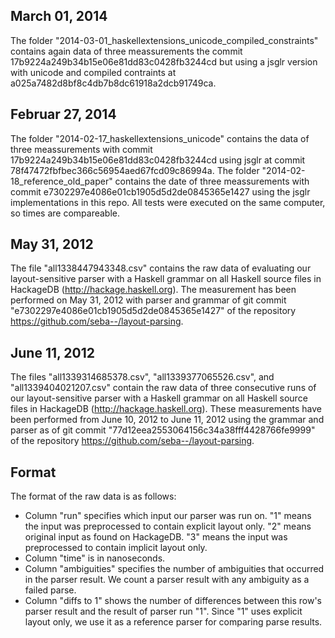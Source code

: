 March 01, 2014
------------
The folder "2014-03-01_haskellextensions_unicode_compiled_constraints" contains again data of three meassurements the commit 17b9224a249b34b15e06e81dd83c0428fb3244cd but using a jsglr version with unicode and compiled contraints at a025a7482d8bf8c4db7b8dc61918a2dcb91749ca.

Februar 27, 2014
------------
The folder "2014-02-17_haskellextensions_unicode" contains the data of three meassurements with commit 17b9224a249b34b15e06e81dd83c0428fb3244cd using jsglr at commit 78f47472fbfbec366c56954aed67fcd09c86994a.
The folder "2014-02-18_reference_old_paper" contains the date of three meassurements with commit e7302297e4086e01cb1905d5d2de0845365e1427 using the jsglr implementations in this repo.
All tests were executed on the same computer, so times are compareable.

May 31, 2012
------------
The file "all1338447943348.csv" contains the raw data of evaluating our
layout-sensitive parser with a Haskell grammar on all Haskell source files in
HackageDB (http://hackage.haskell.org). The measurement has been performed on
May 31, 2012 with parser and grammar of git commit
"e7302297e4086e01cb1905d5d2de0845365e1427" of the repository
https://github.com/seba--/layout-parsing.

June 11, 2012
-------------
The files "all1339314685378.csv", "all1339377065526.csv", and
"all1339404021207.csv" contain the raw data of three consecutive runs of our
layout-sensitive parser with a Haskell grammar on all Haskell source files in
HackageDB (http://hackage.haskell.org).  These measurements have been performed
from June 10, 2012 to June 11, 2012 using the grammar and parser as of git
commit "77d12eea2553064156c34a38fff4428766fe9999" of the repository
https://github.com/seba--/layout-parsing.
 
Format
------
The format of the raw data is as follows:
 * Column "run" specifies which input our parser was run on. "1" means the input
   was preprocessed to contain explicit layout only. "2" means original input as
   found on HackageDB. "3" means the input was preprocessed to contain implicit
   layout only.
 * Column "time" is in nanoseconds.
 * Column "ambiguities" specifies the number of ambiguities that occurred in the
   parser result. We count a parser result with any ambiguity as a failed parse.
 * Column "diffs to 1" shows the number of differences between this row's parser
   result and the result of parser run "1". Since "1" uses explicit layout only,
   we use it as a reference parser for comparing parse results.
